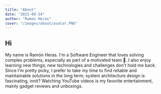 ```yaml
---
title: "About"
date: "2021-09-14"
author: "Ramon Heras"
cover: "/images/about/avatar.PNG"
---
```



## Hi

My name is Ramón Heras. I'm a Software Engineer that loves solving complex problems, especially as part of a motivated team 🙌. I also enjoy learning new things; new technologies and challenges don't hold me back. Since I'm pretty picky, I prefer to take my time to find reliable and maintainable solutions in the long term; system architecture design is fascinating, innit? Watching YouTube videos is my favorite entertainment, mainly gadget reviews and unboxings. 

